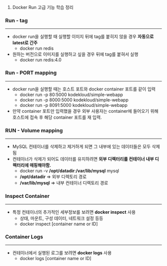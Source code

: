 1. Docker Run 고급 기능 학습 정리

### Run - tag

---

- docker run을 실행할 때 실행할 이미지 뒤에 tag를 붙히지 않을 경우 **자동으로 latest로 간주**
    - docker run redis
- 원하는 버전으로 이미지를 실행하고 싶을 경우 뒤에 tag를 붙혀서 실행
    - docker run redis:4.0

### Run - PORT mapping

---

- docker run을 실행할 때는 호스트 포트와 docker container 포트를 같이 입력
    - docker run -p 80:5000 kodekloud/simple-webapp
    - docker run -p 8000:5000 kodekloud/simple-webapp
    - docker run -p 8091:5000 kodekloud/simple-webapp
- 만약 container 포트만 입력했을 경우 외부 사용자는 container에 들어오기 위해 호스트에 접속 후 해당 container 포트를 재 입력.

### RUN - Volume mapping

---

- MySQL 컨테이너를 삭제하고 제거하게 되면 그 내부에 있는 데이터들은 모두 삭제됨
- 컨테이너가 삭제가 되어도 데이터를 유지하려면 **외부 디렉터리를 컨테이너 내부 디렉터리에 매핑해야함.**
    - docker run -v **/opt/datadir**:**/var/lib/mysql** mysql
    - **/opt/datadir** ⇒ 외부 디렉토리 경로
    - **/var/lib/mysql** ⇒ 내부 컨테이너 디렉토리 경로

### Inspect Container

---

- 특정 컨테이너의 추가적인 세부정보를 보려면 **docker inspect** 사용
    - 상태, 마운트, 구성 데이터, 네트워크 설정 등등
    - docker inspect [container name or ID]

### Container Logs

---

- 컨테이너에서 실행된 로그를 보려면 **docker logs** 사용
    - docker logs [container name or ID]